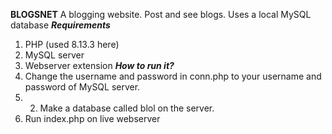 **BLOGSNET**
A blogging website. Post and see blogs. Uses a local MySQL database
***Requirements***
1. PHP (used 8.13.3 here)
2. MySQL server
3. Webserver extension
***How to run it?***
1. Change the username and password in conn.php to your username and password of MySQL server.
2. 2. Make a database called blol on the server.
3. Run index.php on live webserver
